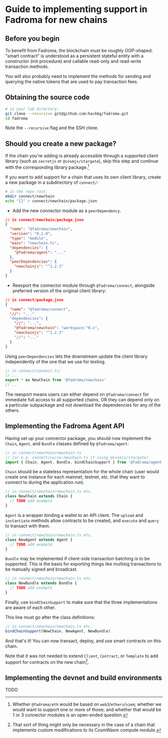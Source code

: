 # Guide to implementing support in Fadroma for new chains

## Before you begin

To benefit from Fadroma, the blockchain must be roughly OOP-shaped:
"smart contract" is understood as a persistent stateful entity with a
constructor (init procedure) and callable read-only and read-write
transaction methods.

You will also probably need to implement the methods for sending and
querying the native tokens that are used to pay transaction fees.

## Obtaining the source code

```sh
# in your lab directory:
git clone --recursive git@github.com:hackbg/fadroma.git
cd fadroma
```

Note the `--recursive` flag and the SSH clone.

## Should you create a new package?

If the chain you're adding is already accessible through
a supported client library (such as `secretjs` or `@cosmjs/stargate`),
skip this step and continue with the corresponding library package.[^0]

If you want to add support for a chain that uses its own client library,
create a new package in a subdirectory of `connect/`:

```sh
# in the repo root:
mkdir connect/newchain
echo "{}" > connect/newchain/package.json
```

* Add the new connector module as a `peerDependency`.

```json
// in connect/newchain/package.json
{
  "name": "@fadroma/newchain",
  "version": "0.1.0",
  "type": "module",
  "main": "newchain.ts",
  "dependencies": {
    "@fadroma/agent": "..."
  },
  "peerDependencies": {
    "newchainjs": "^1.2.3"
  }
}
```

* Reexport the connector module through `@fadroma/connect`,
  alongside preferred version of the original client library:

```json
// in connect/package.json
{
  "name": "@fadroma/connect",
  "//": "..."
  "dependencies": {
    "//": "...",
    "@fadroma/newchain": "workspace:^0.x",
    "newchainjs": "^1.2.3"
    "//": "..."
  }
}
```

Using `peerDependencies` lets the downstream update the
client library independently of the one that we use
for testing.

```typescript
// in connect/connect.ts:
// ...
export * as NewChain from '@fadroma/newchain'
// ...
```

The reexport means users can either depend on `@fadroma/connect`
for immediate full access to all supported chains, OR they can
depend only on a particular subpackage and not download the
dependencies for any of the others.

[^0]: Whether `@fadroma/eth` would be based on `web3`/`ethers`/`viem`;
whether we would want to support one or more of those; and whether
that would be 1 or 3 connector modules is an open-ended question.

## Implementing the Fadroma Agent API

Having set up your connector package, you should now implement the
`Chain`, `Agent`, and `Bundle` classes defined by `@fadroma/agent`:

```typescript
// in connect/newchain/newchain.ts
// (or e.g. connect/cw/cw-newchain.ts if using @cosmjs/stargate)
import { Chain, Agent, Bundle, bindChainSupport } from '@fadroma/agent'
```

`Chain` should be a stateless representation for the whole chain
(user would create one instance for each mainnet, testnet, etc.
that they want to connect to during the application run).

```typescript
// in connect/newchain/newchain.ts etc.
class NewChain extends Chain {
  // TODO add example
}
```

`Agent` is a wrapper binding a wallet to an API client.
The `upload` and `instantiate` methods allow contracts to
be created, and `execute` and `query` to transact with them.

```typescript
// in connect/newchain/newchain.ts etc.
class NewAgent extends Agent {
  // TODO add example
}
```

`Bundle` may be implemented if client-side transaction batching
is to be supported. This is the basis for exporting things like
multisig transactions to be manually signed and broadcast.

```typescript
// in connect/newchain/newchain.ts etc.
class NewBundle extends Bundle {
  // TODO add example
}
```

Finally, use `bindChainSupport` to make sure that
the three implementations are aware of each other.

This line must go after the class definitions:

```typescript
// in connect/newchain/newchain.ts etc.
bindChainSupport(NewChain, NewAgent, NewBundle)
```

And that's it! You can now transact, deploy, and use smart contracts on this chain.

Note that it was not needed to extend `Client`, `Contract`, or `Template` to add
support for contracts on the new chain[^2].

[^2]: That sort of thing might only be necessary in the case of
a chain that implements custom modifications to its CosmWasm compute module.

## Implementing the devnet and build environments

TODO
